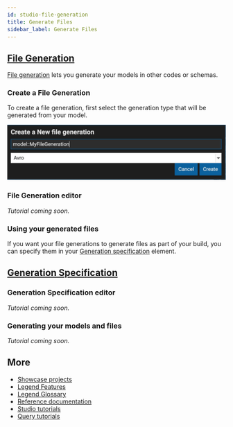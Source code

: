```yaml
---
id: studio-file-generation
title: Generate Files
sidebar_label: Generate Files
---
```


## [File Generation](../overview/legend-glossary.md/#file-generation)

[File generation](../overview/legend-glossary.md/#file-generation) lets you generate your models in other codes or schemas.

### Create a File Generation

To create a file generation, first select the generation type that will be generated from your model.

![file generation1](../assets/file_generation.jpg)

### File Generation editor

_Tutorial coming soon._

### Using your generated files

If you want your file generations to generate files as part of your build, you can specify them in your [Generation specification](../overview/legend-glossary.md/#generation-specification) element.

## [Generation Specification](../overview/legend-glossary.md/#generation-specification)

### Generation Specification editor

_Tutorial coming soon._

### Generating your models and files

_Tutorial coming soon._

## More
- [Showcase projects](../showcases/showcase-projects.md)
- [Legend Features](../overview/legend-features.md)
- [Legend Glossary](../overview/legend-glossary.md)
- [Reference documentation](../reference/legend-language.md)
- [Studio tutorials](../tutorials/studio-workspace.md)
- [Query tutorials](../tutorials/query-builder.md)